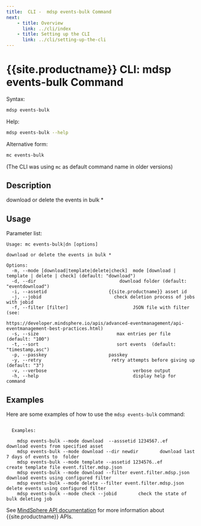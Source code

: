 ```yaml
---
title:  CLI -  mdsp events-bulk Command
next:
    - title: Overview
      link: ../cli/index
    - title: Setting up the CLI
      link: ../cli/setting-up-the-cli
---
```


# {{site.productname}} CLI: mdsp events-bulk Command

Syntax:

```bash
mdsp events-bulk
```

Help:

```bash
mdsp events-bulk --help
```

Alternative form:

```bash
mc events-bulk
```

(The CLI was using `mc` as default command name in older versions)

## Description

download or delete the events in bulk *

## Usage

Parameter list:

```text
Usage: mc events-bulk|dn [options]

download or delete the events in bulk *

Options:
  -m, --mode [download|template|delete|check]  mode [download | template | delete | check] (default: "download")
  -d, --dir                               download folder (default: "eventdownload")
  -i, --assetid                       {{site.productname}} asset id
  -j, --jobid                           check deletion process of jobs with jobid
  -f, --filter [filter]                        JSON file with filter (see:
                                               https://developer.mindsphere.io/apis/advanced-eventmanagement/api-eventmanagement-best-practices.html)
  -s, --size                             max entries per file  (default: "100")
  -t, --sort                             sort events  (default: "timestamp,asc")
  -p, --passkey                       passkey
  -y, --retry                          retry attempts before giving up (default: "3")
  -v, --verbose                                verbose output
  -h, --help                                   display help for command

```

## Examples

Here are some examples of how to use the `mdsp events-bulk` command:

```text

  Examples:

    mdsp events-bulk --mode download  --asssetid 1234567..ef  	 download events from specified asset
    mdsp events-bulk --mode download --dir newdir  		 download last 7 days of events to  folder
    mdsp events-bulk --mode template --assetid 1234576..ef  	 create template file event.filter.mdsp.json
    mdsp events-bulk --mode download --filter event.filter.mdsp.json 		 download events using configured filter
    mdsp events-bulk --mode delete --filter event.filter.mdsp.json 		 delete events using configured filter
    mdsp events-bulk --mode check --jobid  		 check the state of bulk deleting job

```

See [MindSphere API documentation](https://documentation.mindsphere.io/MindSphere/apis/index.html) for more information about {{site.productname}} APIs.
